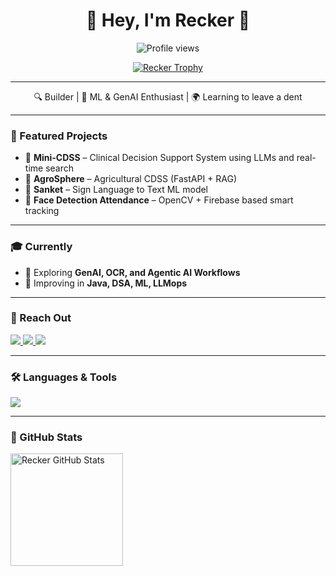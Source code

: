 <h1 align="center">🌟 Hey, I'm <strong>Recker</strong> 🚀</h1>
<p align="center">
  <img src="https://komarev.com/ghpvc/?username=Recker-Dev&label=Profile%20views&color=0e75b6&style=flat" alt="Profile views" />
</p>

<p align="center">
  <a href="https://github.com/ryo-ma/github-profile-trophy">
    <img src="https://github-profile-trophy.vercel.app/?username=Recker-Dev&theme=tokyonight&margin-w=15&margin-h=15" alt="Recker Trophy" />
  </a>
</p>

---

<p align="center">
  🔍 Builder | 🧠 ML & GenAI Enthusiast | 🌍 Learning to leave a dent
</p>

---

### 🌟 Featured Projects

- 🚀 **Mini-CDSS** – Clinical Decision Support System using LLMs and real-time search
- 🌿 **AgroSphere** – Agricultural CDSS (FastAPI + RAG)
- 🔬 **Sanket** – Sign Language to Text ML model
- 🚨 **Face Detection Attendance** – OpenCV + Firebase based smart tracking

---

### 🎓 Currently

- 🌟 Exploring **GenAI, OCR, and Agentic AI Workflows**
- 🔄 Improving in **Java, DSA, ML, LLMops**

---

### 💌 Reach Out

<p>
  <a href="mailto:reckerdev@gmail.com">
    <img src="https://img.shields.io/badge/Gmail-D14836?style=for-the-badge&logo=gmail&logoColor=white" />
  </a>
  <a href="https://github.com/Recker-Dev">
    <img src="https://img.shields.io/badge/GitHub-100000?style=for-the-badge&logo=github&logoColor=white" />
  </a>
  <a href="https://kaggle.com/reckerdev">
    <img src="https://img.shields.io/badge/Kaggle-20BEFF?style=for-the-badge&logo=kaggle&logoColor=white" />
  </a>
</p>

---

### 🛠️ Languages & Tools

<p align="left">
  <img src="https://skillicons.dev/icons?i=py,cpp,java,js,react,tailwind,nodejs,express,mongodb,postgresql,flask,django,git,docker,tensorflow,opencv,pandas,postman&perline=8" />
</p>

---

### 🌟 GitHub Stats

<p>
  <img align="center" height="180em" src="https://github-readme-stats.vercel.app/api?username=Recker-Dev&show_icons=true&locale=en&theme=tokyonight" alt="Recker GitHub Stats" />
</p>

